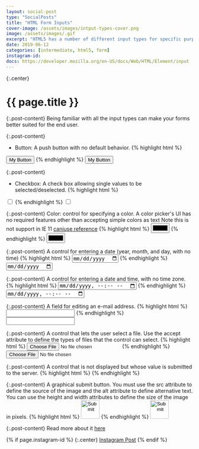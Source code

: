 ```yaml
---
layout: social-post
type: "SocialPosts"
title: "HTML Form Inputs"
cover-image: /assets/images/intput-types-cover.png
image: /assets/images/.gif
excerpt: "HTML5 has a number of different input types for specific purposes."
date: 2019-06-12
categories: [intermediate, html5, form]
instagram-id: 
docs: https://developer.mozilla.org/en-US/docs/Web/HTML/Element/input
---
```

{:.center}
# {{ page.title }}

{:.post-content}
Being familiar with all the input types can make your forms better suited for the end user. 

{:.post-content}
* Button: A push button with no default behavior.
{% highlight html %}
<input type="button" value="My Button">
{% endhighlight %}
<input type="button" value="My Button">

{:.post-content}
* Checkbox: A check box allowing single values to be selected/deselected.
{% highlight html %}
<input type="checkbox">
{% endhighlight %}
<input type="checkbox">

{:.post-content}
Color: control for specifying a color. A color picker's UI has no required features other than accepting simple colors as text
Note this is not support in IE 11 <a href="https://caniuse.com/#feat=input-color" target="_blank">caniuse reference</a>
{% highlight html %}
<input type="color">
{% endhighlight %}
<input type="color">

{:.post-content}
A control for entering a date (year, month, and day, with no time)
{% highlight html %}
<input type="date">
{% endhighlight %}
<input type="date">

{:.post-content}
A control for entering a date and time, with no time zone.
{% highlight html %}
<input type="datetime-local">
{% endhighlight %}
<input type="datetime-local">

{:.post-content}
A field for editing an e-mail address.
{% highlight html %}
<input type="email">
{% endhighlight %}
<input type="email">

{:.post-content}
A control that lets the user select a file. Use the accept attribute to define the types of files that the control can select.
{% highlight html %}
<input type="file">
{% endhighlight %}
<input type="file">

{:.post-content}
A control that is not displayed but whose value is submitted to the server.
{% highlight html %}
<input type="hidden">
{% endhighlight %}
<input type="hidden">

{:.post-content}
A graphical submit button. You must use the src attribute to define the source 
of the image and the alt attribute to define alternative text. 
You can use the height and width attributes to define the size of the image in pixels.
{% highlight html %}
<input type="image" src="/assets/images/send-image.png" width="50px">
{% endhighlight %}
<input type="image" src="/assets/images/send-image.png" width="50px">

{:.post-content}
Read more about it <a href="{{page.docs}}" target="_blank">here</a>

{% if page.instagram-id %}
{:.center}
<a class="insta-link" href="https://www.instagram.com/p/{{page.instagram-id}}" target="_blank">Instagram Post</a>
{% endif %}
